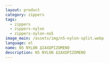 ```yaml
---
layout: product
category: zippers
tags:
  - zippers
  - zippers-nylon
  - zippers-nylon-no5
image_main: /assets/img/n5-nylon-split.webp
language: el
name: N5 NYLON ΔΙΑΧΩΡΙΖΟΜΕΝΟ
description: N5 NYLON ΔΙΑΧΩΡΙΖΟΜΕΝΟ
---
```

